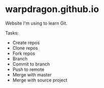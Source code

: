 # warpdragon.github.io
Website I'm using to learn Git.

Tasks:
- Create repos
- Clone repos
- Fork repos
- Branch
- Commit to branch
- Push to remote
- Merge with master
- Merge with source project
